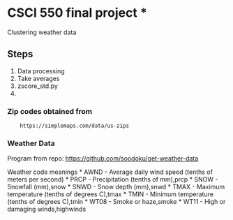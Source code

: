 # CSCI 550 final project *
Clustering weather data
## Steps
1. Data processing
2. Take averages
3. zscore_std.py
4. 

### Zip codes obtained from
        https://simplemaps.com/data/us-zips


### Weather Data 
Program from repo: https://github.com/soodoku/get-weather-data

Weather code meanings
        * AWND - Average daily wind speed (tenths of meters per second)
        * PRCP - Precipitation (tenths of mm),prcp
        * SNOW - Snowfall (mm),snow
        * SNWD - Snow depth (mm),snwd
        * TMAX - Maximum temperature (tenths of degrees C),tmax
        * TMIN - Minimum temperature (tenths of degrees C),tmin
        * WT08 - Smoke or haze,smoke
        * WT11 - High or damaging winds,highwinds
